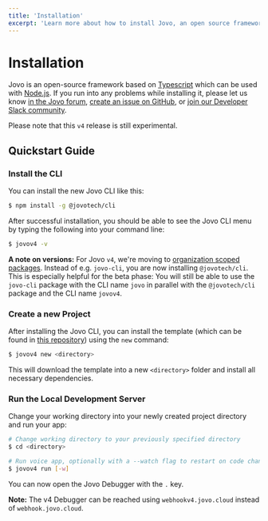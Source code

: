 ```yaml
---
title: 'Installation'
excerpt: 'Learn more about how to install Jovo, an open source framework for voice and chat apps.'
---
```

# Installation

Jovo is an open-source framework based on [Typescript](https://www.typescriptlang.org/) which can be used with [Node.js](https://nodejs.org/). If you run into any problems while installing it, please let us know [in the Jovo forum](https://community.jovo.tech/), [create an issue on GitHub](https://github.com/jovotech/jovo-framework/issues), or [join our Developer Slack community](https://www.jovo.tech/slack).

Please note that this `v4` release is still experimental.

## Quickstart Guide

### Install the CLI

You can install the new Jovo CLI like this:

```sh
$ npm install -g @jovotech/cli
```

After successful installation, you should be able to see the Jovo CLI menu by typing the following into your command line:

```sh
$ jovov4 -v
```

**A note on versions:** For Jovo `v4`, we're moving to [organization scoped packages](https://docs.npmjs.com/creating-and-publishing-an-organization-scoped-package). Instead of e.g. `jovo-cli`, you are now installing `@jovotech/cli`. This is especially helpful for the beta phase: You will still be able to use the `jovo-cli` package with the CLI name `jovo` in parallel with the `@jovotech/cli` package and the CLI name `jovov4`.


### Create a new Project

After installing the Jovo CLI, you can install the template (which can be found in [this repository](https://github.com/jovotech/jovo-v4-template)) using the `new` command:

```sh
$ jovov4 new <directory>
```

This will download the template into a new `<directory>` folder and install all necessary dependencies.


### Run the Local Development Server

Change your working directory into your newly created project directory and run your app:

```sh
# Change working directory to your previously specified directory
$ cd <directory>

# Run voice app, optionally with a --watch flag to restart on code changes.
$ jovov4 run [-w]
```

You can now open the Jovo Debugger with the `.` key. 

**Note:** The v4 Debugger can be reached using `webhookv4.jovo.cloud` instead of `webhook.jovo.cloud`.